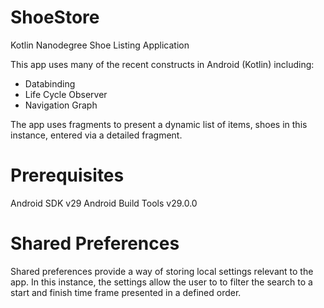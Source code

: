 # ShoeStore
Kotlin Nanodegree Shoe Listing Application

This app uses many of the recent constructs in Android (Kotlin) including:
- Databinding
- Life Cycle Observer 
- Navigation Graph

The app uses fragments to present a dynamic list of items, shoes in this instance, entered via a detailed fragment. 

# Prerequisites
Android SDK v29
Android Build Tools v29.0.0

# Shared Preferences
Shared preferences provide a way of storing local settings relevant to the app. In this instance, the settings allow the user to to filter the search to a start and finish time frame presented in a defined order. 
